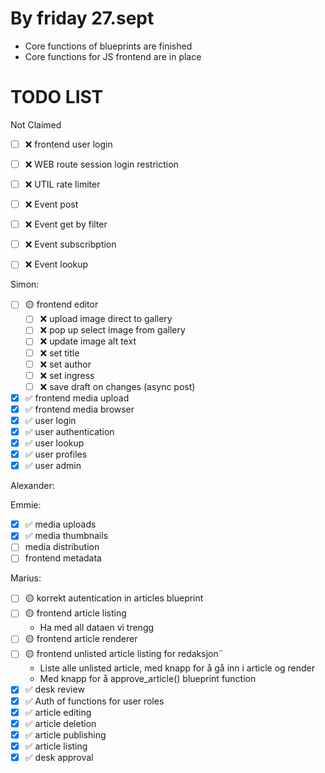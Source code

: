 # By friday 27.sept

- Core functions of blueprints are finished
- Core functions for JS frontend are in place

# TODO LIST

Not Claimed
- [ ] ❌ frontend user login
- [ ] ❌ WEB route session login restriction
- [ ] ❌ UTIL rate limiter
- [ ] ❌ Event post
- [ ] ❌ Event get by filter
- [ ] ❌ Event subscribption
- [ ] ❌ Event lookup


Simon:

- [ ] 🟡 frontend editor
  - [ ] ❌ upload image direct to gallery
  - [ ] ❌ pop up select image from gallery
  - [ ] ❌ update image alt text
  - [ ] ❌ set title
  - [ ] ❌ set author
  - [ ] ❌ set ingress
  - [ ] ❌ save draft on changes (async post)
- [x] ✅ frontend media upload
- [x] ✅ frontend media browser
- [x] ✅ user login
- [x] ✅ user authentication
- [x] ✅ user lookup
- [x] ✅ user profiles
- [x] ✅ user admin

Alexander:

Emmie:

- [x] ✅ media uploads
- [x] ✅ media thumbnails
- [ ] media distribution
- [ ] frontend metadata

Marius:
- [ ] 🟡 korrekt autentication in articles blueprint
- [ ] 🟡 frontend article listing
  - Ha med all dataen vi trengg
- [ ] 🟡 frontend article renderer
- [ ] 🟡 frontend unlisted article listing for redaksjon¨
  - Liste alle unlisted article, med knapp for å gå inn i article og render
  - Med knapp for å approve_article() blueprint function
- [x] ✅ desk review
- [x] ✅ Auth of functions for user roles
- [x] ✅ article editing
- [x] ✅ article deletion
- [x] ✅ article publishing
- [x] ✅ article listing
- [x] ✅ desk approval
